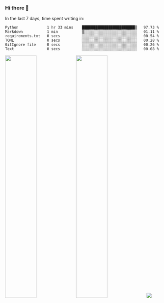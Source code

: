 ### Hi there 👋

In the last 7 days, time spent writing in:

<!--START_SECTION:waka-->

```text
Python             1 hr 33 mins    ████████████████████████▒   97.73 %
Markdown           1 min           ▒░░░░░░░░░░░░░░░░░░░░░░░░   01.11 %
requirements.txt   0 secs          ░░░░░░░░░░░░░░░░░░░░░░░░░   00.54 %
TOML               0 secs          ░░░░░░░░░░░░░░░░░░░░░░░░░   00.28 %
GitIgnore file     0 secs          ░░░░░░░░░░░░░░░░░░░░░░░░░   00.26 %
Text               0 secs          ░░░░░░░░░░░░░░░░░░░░░░░░░   00.08 %
```

<!--END_SECTION:waka-->

<img src="https://wakatime.com/share/@jimtje/5d0c92de-08f8-4a72-8f2f-6a9693d1e318.svg" width=45% height=45%> <img src="https://wakatime.com/share/@jimtje/501498ae-bda5-4da7-a89d-b40bcdd5556d.svg" width=45% height=45%>
![](https://hit.yhype.me/github/profile?user_id=43537315)
